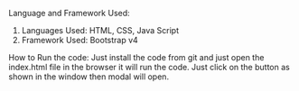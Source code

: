Language and Framework Used:
1)	Languages Used: HTML, CSS, Java Script
2)	Framework Used: Bootstrap v4

How to Run the code:
Just install the code from git and just open the index.html file in the browser it will run the code. Just click on the button as shown in the window then modal will open.

